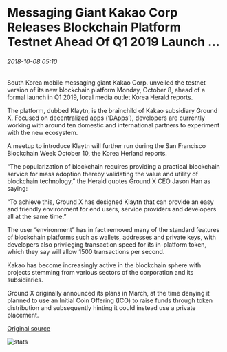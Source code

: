 # Messaging Giant Kakao Corp Releases Blockchain Platform Testnet Ahead Of Q1 2019 Launch ...

###### 2018-10-08 05:10

South Korea mobile messaging giant Kakao Corp. unveiled the testnet version of its new blockchain platform Monday, October 8, ahead of a formal launch in Q1 2019, local media outlet Korea Herald reports.

The platform, dubbed Klaytn, is the brainchild of Kakao subsidiary Ground X. Focused on decentralized apps (‘DApps’), developers are currently working with around ten domestic and international partners to experiment with the new ecosystem.

A meetup to introduce Klaytn will further run during the San Francisco Blockchain Week October 10, the Korea Herland reports.

“The popularization of blockchain requires providing a practical blockchain service for mass adoption thereby validating the value and utility of blockchain technology,” the Herald quotes Ground X CEO Jason Han as saying:

“To achieve this, Ground X has designed Klaytn that can provide an easy and friendly environment for end users, service providers and developers all at the same time.”

The user “environment” has in fact removed many of the standard features of blockchain platforms such as wallets, addresses and private keys, with developers also privileging transaction speed for its in-platform token, which they say will allow 1500 transactions per second.

Kakao has become increasingly active in the blockchain sphere with projects stemming from various sectors of the corporation and its subsidiaries.

Ground X originally announced its plans in March, at the time denying it planned to use an Initial Coin Offering (ICO) to raise funds through token distribution and subsequently hinting it could instead use a private placement.

[Original source](https://cointelegraph.com/news/messaging-giant-kakao-corp-releases-blockchain-platform-testnet-ahead-of-q1-2019-launch)

![stats](https://c.statcounter.com/11760860/0/a89fa40b/1/ "stats")